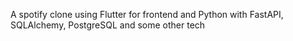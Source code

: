 A spotify clone using Flutter for frontend and Python with FastAPI, SQLAlchemy, PostgreSQL and some other tech

